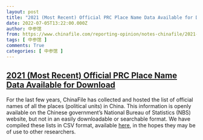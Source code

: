 ```yaml
---
layout: post
title: "2021 (Most Recent) Official PRC Place Name Data Available for Download"
date: 2022-07-05T13:22:00.000Z
author: 中参馆
from: https://www.chinafile.com/reporting-opinion/notes-chinafile/2021-most-recent-official-prc-place-name-data-available-download
tags: [ 中参馆 ]
comments: True
categories: [ 中参馆 ]
---
```

<!--1657027320000-->
[2021 (Most Recent) Official PRC Place Name Data Available for Download](https://www.chinafile.com/reporting-opinion/notes-chinafile/2021-most-recent-official-prc-place-name-data-available-download)
------

<div>
<div class="content">    <div class="field field-name-body field-type-text-with-summary field-label-hidden">      <p>For the last few years, ChinaFile has collected and hosted the list of official names of all the places (political units) in China. This information is openly available on the Chinese government’s National Bureau of Statistics (NBS) website, but not in an easily downloadable or searchable format. We have compiled these lists in CSV format, available <a href="https://chinafile.com/node/52566" rel="nofollow">here</a>, in the hopes they may be of use to other researchers.</p>  </div>  </div>
</div>
